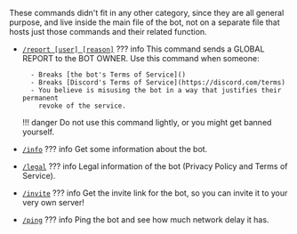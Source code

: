 These commands didn't fit in any other category, since they are all general
purpose, and live inside the main file of the bot, not on a separate file that
hosts just those commands and their related function.

- [`/report [user] [reason]`](report.md)
??? info
    This command sends a GLOBAL REPORT to the BOT OWNER. Use this command when
    someone:

        - Breaks [the bot's Terms of Service]()
        - Breaks [Discord's Terms of Service](https://discord.com/terms)
        - You believe is misusing the bot in a way that justifies their permanent
          revoke of the service.
    !!! danger
        Do not use this command lightly, or you might get banned yourself.

- [`/info`](info.md)
??? info
    Get some information about the bot.

- [`/legal`](legal.md)
??? info
    Legal information of the bot (Privacy Policy and Terms of Service).

- [`/invite`](invite.md)
??? info
    Get the invite link for the bot, so you can invite it to your very own
    server!

- [`/ping`](ping.md)
??? info
    Ping the bot and see how much network delay it has.